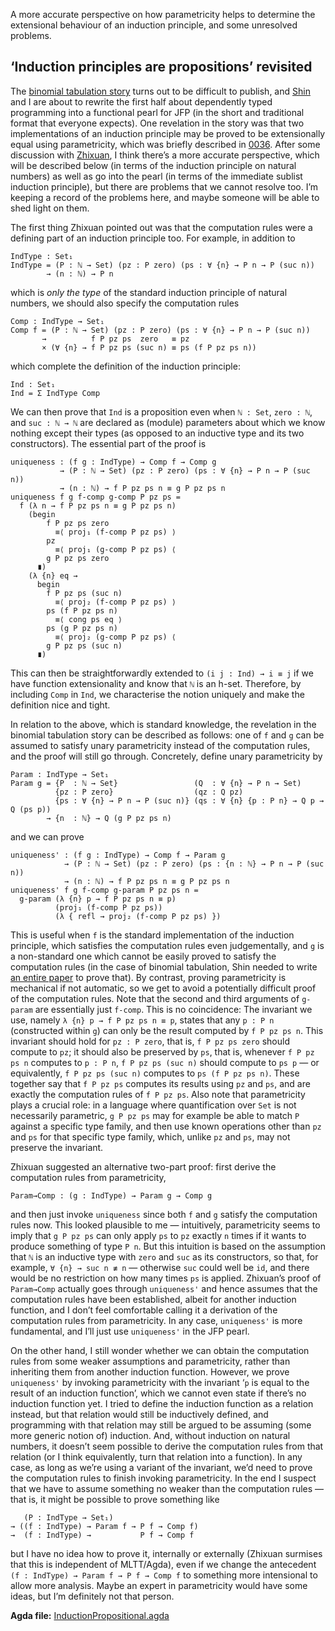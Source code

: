 A more accurate perspective on how parametricity helps to determine the extensional behaviour of an induction principle, and some unresolved problems.

## ‘Induction principles are propositions’ revisited

The [binomial tabulation story](/#publication-09685a99) turns out to be difficult to publish, and [Shin](https://scm.iis.sinica.edu.tw/home/) and I are about to rewrite the first half about dependently typed programming into a functional pearl for JFP (in the short and traditional format that everyone expects).
One revelation in the story was that two implementations of an induction principle may be proved to be extensionally equal using parametricity, which was briefly described in [0036](/blog/0036/).
After some discussion with [Zhixuan](https://yangzhixuan.github.io), I think there’s a more accurate perspective, which will be described below (in terms of the induction principle on natural numbers) as well as go into the pearl (in terms of the immediate sublist induction principle), but there are problems that we cannot resolve too.
I’m keeping a record of the problems here, and maybe someone will be able to shed light on them.

The first thing Zhixuan pointed out was that the computation rules were a defining part of an induction principle too.
For example, in addition to
```
IndType : Set₁
IndType = (P : ℕ → Set) (pz : P zero) (ps : ∀ {n} → P n → P (suc n))
        → (n : ℕ) → P n
```
which is *only the type* of the standard induction principle of natural numbers, we should also specify the computation rules
```
Comp : IndType → Set₁
Comp f = (P : ℕ → Set) (pz : P zero) (ps : ∀ {n} → P n → P (suc n))
       →          f P pz ps  zero   ≡ pz
       × (∀ {n} → f P pz ps (suc n) ≡ ps (f P pz ps n))
```
which complete the definition of the induction principle:
```
Ind : Set₁
Ind = Σ IndType Comp
```
We can then prove that `Ind` is a proposition even when `ℕ : Set`, `zero : ℕ`, and `suc : ℕ → ℕ` are declared as (module) parameters about which we know nothing except their types (as opposed to an inductive type and its two constructors).
The essential part of the proof is
```
uniqueness : (f g : IndType) → Comp f → Comp g
           → (P : ℕ → Set) (pz : P zero) (ps : ∀ {n} → P n → P (suc n))
           → (n : ℕ) → f P pz ps n ≡ g P pz ps n
uniqueness f g f-comp g-comp P pz ps =
  f (λ n → f P pz ps n ≡ g P pz ps n)
    (begin
        f P pz ps zero
          ≡⟨ proj₁ (f-comp P pz ps) ⟩
        pz
          ≡⟨ proj₁ (g-comp P pz ps) ⟨
        g P pz ps zero
      ∎)
    (λ {n} eq →
      begin
        f P pz ps (suc n)
          ≡⟨ proj₂ (f-comp P pz ps) ⟩
        ps (f P pz ps n)
          ≡⟨ cong ps eq ⟩
        ps (g P pz ps n)
          ≡⟨ proj₂ (g-comp P pz ps) ⟨
        g P pz ps (suc n)
      ∎)
```
This can then be straightforwardly extended to `(i j : Ind) → i ≡ j` if we have function extensionality and know that `ℕ` is an h-set.
Therefore, by including `Comp` in `Ind`, we characterise the notion uniquely and make the definition nice and tight.

In relation to the above, which is standard knowledge, the revelation in the binomial tabulation story can be described as follows: one of `f` and `g` can be assumed to satisfy unary parametricity instead of the computation rules, and the proof will still go through.
Concretely, define unary parametricity by
```
Param : IndType → Set₁
Param g = {P  : ℕ → Set}                 (Q  : ∀ {n} → P n → Set)
          {pz : P zero}                  (qz : Q pz)
          {ps : ∀ {n} → P n → P (suc n)} (qs : ∀ {n} {p : P n} → Q p → Q (ps p))
        → {n  : ℕ} → Q (g P pz ps n)
```
and we can prove
```
uniqueness' : (f g : IndType) → Comp f → Param g
            → (P : ℕ → Set) (pz : P zero) (ps : {n : ℕ} → P n → P (suc n))
            → (n : ℕ) → f P pz ps n ≡ g P pz ps n
uniqueness' f g f-comp g-param P pz ps n =
  g-param (λ {n} p → f P pz ps n ≡ p)
          (proj₁ (f-comp P pz ps))
          (λ { refl → proj₂ (f-comp P pz ps) })
```
This is useful when `f` is the standard implementation of the induction principle, which satisfies the computation rules even judgementally, and `g` is a non-standard one which cannot be easily proved to satisfy the computation rules (in the case of binomial tabulation, Shin needed to write [an entire paper](https://doi.org/10.1017/S0956796824000145) to prove that).
By contrast, proving parametricity is mechanical if not automatic, so we get to avoid a potentially difficult proof of the computation rules.
Note that the second and third arguments of `g-param` are essentially just `f-comp`.
This is no coincidence:
The invariant we use, namely `λ {n} p → f P pz ps n ≡ p`, states that any `p : P n` (constructed within `g`) can only be the result computed by `f P pz ps n`.
This invariant should hold for `pz : P zero`, that is, `f P pz ps zero` should compute to `pz`; it should also be preserved by `ps`, that is, whenever `f P pz ps n` computes to `p : P n`, `f P pz ps (suc n)` should compute to `ps p` — or equivalently, `f P pz ps (suc n)` computes to `ps (f P pz ps n)`.
These together say that `f P pz ps` computes its results using `pz` and `ps`, and are exactly the computation rules of `f P pz ps`.
Also note that parametricity plays a crucial role: in a language where quantification over `Set` is not necessarily parametric, `g P pz ps` may for example be able to match `P` against a specific type family, and then use known operations other than `pz` and `ps` for that specific type family, which, unlike `pz` and `ps`, may not preserve the invariant.

Zhixuan suggested an alternative two-part proof: first derive the computation rules from parametricity,
```
Param→Comp : (g : IndType) → Param g → Comp g
```
and then just invoke `uniqueness` since both `f` and `g` satisfy the computation rules now.
This looked plausible to me — intuitively, parametricity seems to imply that `g P pz ps` can only apply `ps` to `pz` exactly `n` times if it wants to produce something of type `P n`.
But this intuition is based on the assumption that `ℕ` is an inductive type with `zero` and `suc` as its constructors, so that, for example, `∀ {n} → suc n ≢ n` — otherwise `suc` could well be `id`, and there would be no restriction on how many times `ps` is applied.
Zhixuan’s proof of `Param→Comp` actually goes through `uniqueness'` and hence assumes that the computation rules have been established, albeit for another induction function, and I don’t feel comfortable calling it a derivation of the computation rules from parametricity.
In any case, `uniqueness'` is more fundamental, and I’ll just use `uniqueness'` in the JFP pearl.

On the other hand, I still wonder whether we can obtain the computation rules from some weaker assumptions and parametricity, rather than inheriting them from another induction function.
However, we prove `uniqueness'` by invoking parametricity with the invariant ‘`p` is equal to the result of an induction function’, which we cannot even state if there’s no induction function yet.
I tried to define the induction function as a relation instead, but that relation would still be inductively defined, and programming with that relation may still be argued to be assuming (some more generic notion of) induction.
And, without induction on natural numbers, it doesn’t seem possible to derive the computation rules from that relation (or I think equivalently, turn that relation into a function).
In any case, as long as we’re using a variant of the invariant, we’d need to prove the computation rules to finish invoking parametricity.
In the end I suspect that we have to assume something no weaker than the computation rules — that is, it might be possible to prove something like
```
   (P : IndType → Set₁)
→ ((f : IndType) → Param f → P f → Comp f)
→  (f : IndType) →           P f → Comp f
```
but I have no idea how to prove it, internally or externally (Zhixuan surmises that this is independent of MLTT/Agda), even if we change the antecedent `(f : IndType) → Param f → P f → Comp f` to something more intensional to allow more analysis.
Maybe an expert in parametricity would have some ideas, but I’m definitely not that person.

**Agda file:** [InductionPropositional.agda](InductionPropositional.agda)

